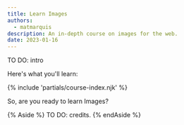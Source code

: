 ```yaml
---
title: Learn Images
authors:
  - matmarquis
description: An in-depth course on images for the web.
date: 2023-01-16
---
```


TO DO: intro

Here's what you'll learn:

{% include 'partials/course-index.njk' %}

So, are you ready to learn Images?

{% Aside %}
TO DO: credits. 
{% endAside %}